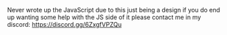 Never wrote up the JavaScript due to this just being a design if you do end up wanting some help with the JS side of it please contact me in my discord: https://discord.gg/6ZxgfVPZQu
